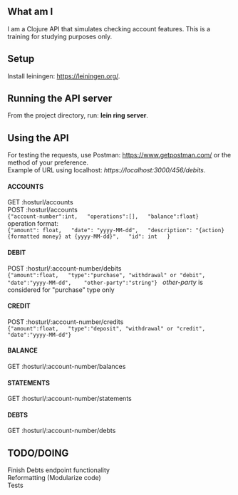 ## What am I
I am a Clojure API that simulates checking account features. This is a training for studying purposes only.  

## Setup
Install leiningen: https://leiningen.org/.  

## Running the API server
From the project directory, run: **lein ring server**.  

## Using the API
For testing the requests, use Postman: https://www.getpostman.com/ or the method of your preference.  
Example of URL using localhost: *https://localhost:3000/456/debits*.  

#### ACCOUNTS
GET :hosturl/accounts  
POST :hosturl/accounts  
`{"account-number":int,  
  "operations":[],  
  "balance":float}`  
operation format:  
`{"amount": float,  
  "date": "yyyy-MM-dd",  
  "description": "{action} {formatted money} at {yyyy-MM-dd}",  
  "id": int  
}`  

#### DEBIT
POST :hosturl/:account-number/debits  
`{"amount":float,  
  "type":"purchase", "withdrawal" or "debit",  
  "date":"yyyy-MM-dd",  
  "other-party":"string"}`  
*other-party* is considered for "purchase" type only  

#### CREDIT
POST :hosturl/:account-number/credits  
`{"amount":float,  
  "type":"deposit", "withdrawal" or "credit",  
  "date":"yyyy-MM-dd"}`  

#### BALANCE
GET :hosturl/:account-number/balances  

#### STATEMENTS
GET :hosturl/:account-number/statements  

#### DEBTS
GET :hosturl/:account-number/debts  

## TODO/DOING
Finish Debts endpoint functionality  
Reformatting (Modularize code)  
Tests  
